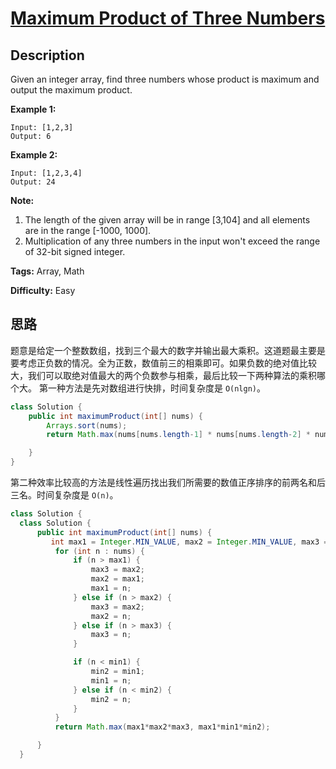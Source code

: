 # [Maximum Product of Three Numbers][title]

## Description

Given an integer array, find three numbers whose product is maximum and output the maximum product.

**Example 1:**

```
Input: [1,2,3]
Output: 6
```

**Example 2:**

```
Input: [1,2,3,4]
Output: 24
```

**Note:**

1. The length of the given array will be in range [3,104] and all elements are in the range [-1000, 1000].
2. Multiplication of any three numbers in the input won't exceed the range of 32-bit signed integer.

**Tags:** Array, Math

**Difficulty:** Easy

## 思路

题意是给定一个整数数组，找到三个最大的数字并输出最大乘积。这道题最主要是要考虑正负数的情况。全为正数，数值前三的相乘即可。如果负数的绝对值比较大，我们可以取绝对值最大的两个负数参与相乘，最后比较一下两种算法的乘积哪个大。
第一种方法是先对数组进行快排，时间复杂度是 `O(nlgn)`。

``` java
class Solution {
    public int maximumProduct(int[] nums) {
        Arrays.sort(nums);
        return Math.max(nums[nums.length-1] * nums[nums.length-2] * nums[nums.length-3], nums[0] * nums[1] * nums[nums.length-1]);

    }
}
```

第二种效率比较高的方法是线性遍历找出我们所需要的数值正序排序的前两名和后三名。时间复杂度是 `O(n)`。

``` java
class Solution {
  class Solution {
      public int maximumProduct(int[] nums) {
         int max1 = Integer.MIN_VALUE, max2 = Integer.MIN_VALUE, max3 = Integer.MIN_VALUE, min1 = Integer.MAX_VALUE, min2 = Integer.MAX_VALUE;
          for (int n : nums) {
              if (n > max1) {
                  max3 = max2;
                  max2 = max1;
                  max1 = n;
              } else if (n > max2) {
                  max3 = max2;
                  max2 = n;
              } else if (n > max3) {
                  max3 = n;
              }

              if (n < min1) {
                  min2 = min1;
                  min1 = n;
              } else if (n < min2) {
                  min2 = n;
              }
          }
          return Math.max(max1*max2*max3, max1*min1*min2);

      }
  }
```



[title]: https://leetcode.com/problems/maximum-product-of-three-number
